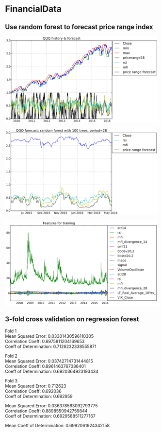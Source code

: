 # FinancialData

## Use random forest to forecast price range index

![History and forecast of price range index of QQQ](qqq_history.png)

![1 year forecast of price range index of QQQ](qqq_forecast.png)

![Features used in training](qqq_features.png)

## 3-fold cross validation on regression forest

Fold 1  
Mean Squared Error:     0.03301430596110305  
Correlation Coeff:      0.8975811204169653  
Coeff of Determination: 0.7126232338555871  

Fold 2  
Mean Squared Error:     0.03742714731444815  
Correlation Coeff:      0.8961463767086401  
Coeff of Determination: 0.6920364923193434  

Fold 3  
Mean Squared Error:     0.712623  
Correlation Coeff:      0.692036  
Coeff of Determination: 0.692959  

Mean Squared Error:     0.036378563092793775  
Correlation Coeff:      0.8898550942759844  
Coeff of Determination: 0.6929588511277167  

Mean Coeff of Determination: 0.6992061924342158
